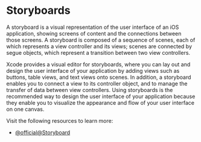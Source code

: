 # Storyboards

A storyboard is a visual representation of the user interface of an iOS application, showing screens of content and the connections between those screens. A storyboard is composed of a sequence of scenes, each of which represents a view controller and its views; scenes are connected by segue objects, which represent a transition between two view controllers.

Xcode provides a visual editor for storyboards, where you can lay out and design the user interface of your application by adding views such as buttons, table views, and text views onto scenes. In addition, a storyboard enables you to connect a view to its controller object, and to manage the transfer of data between view controllers. Using storyboards is the recommended way to design the user interface of your application because they enable you to visualize the appearance and flow of your user interface on one canvas.

Visit the following resources to learn more:

- [@official@Storyboard](https://developer.apple.com/library/archive/documentation/General/Conceptual/Devpedia-CocoaApp/Storyboard.html)
